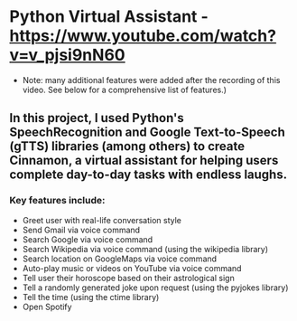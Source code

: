 # Python Virtual Assistant - https://www.youtube.com/watch?v=v_pjsi9nN60

* Note: many additional features were added after the recording of this video.  See below for a comprehensive list of features.)

## In this project, I used Python's SpeechRecognition and Google Text-to-Speech (gTTS) libraries (among others) to create Cinnamon, a virtual assistant for helping users complete day-to-day tasks with endless laughs.

### Key features include:
- Greet user with real-life conversation style
- Send Gmail via voice command
- Search Google via voice command
- Search Wikipedia via voice command (using the wikipedia library)
- Search location on GoogleMaps via voice command
- Auto-play music or videos on YouTube via voice command
- Tell user their horoscope based on their astrological sign
- Tell a randomly generated joke upon request (using the pyjokes library)
- Tell the time (using the ctime library)
- Open Spotify

